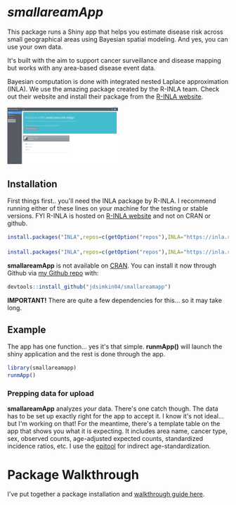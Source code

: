 # *smallareamApp*

<!-- badges: start -->

<!-- badges: end -->

This package runs a Shiny app that helps you estimate disease risk across small geographical areas using Bayesian spatial modeling. And yes, you can use your own data.

It's built with the aim to support cancer surveillance and disease mapping but works with any area-based disease event data.

Bayesian computation is done with integrated nested Laplace approximation (INLA). We use the amazing package created by the R-INLA team. Check out their website and install their package from the [R-INLA website](https://www.r-inla.org/).

<img src="https://github.com/jdsimkin04/smallareamapp/blob/main/app_demo.gif" width="50%"/>

## Installation

First things first.. you'll need the INLA package by R-INLA. I recommend running either of these lines on your machine for the testing or stable versions. FYI R-INLA is hosted on [R-INLA website](https://www.r-inla.org/) and not on CRAN or github.

``` r
install.packages("INLA",repos=c(getOption("repos"),INLA="https://inla.r-inla-download.org/R/stable"), dep=TRUE)

install.packages("INLA",repos=c(getOption("repos"),INLA="https://inla.r-inla-download.org/R/testing"), dep=TRUE)
```

**smallareamApp** is not available on [CRAN](https://cran.r-project.org/). You can install it now through Github via [my Github repo](https://github.com/jdsimkin04/smallareamapp) with:

``` r
devtools::install_github("jdsimkin04/smallareamapp")
```

**IMPORTANT!** There are quite a few dependencies for this... so it may take long.

## Example

The app has one function... yes it's that simple. **runmApp()** will launch the shiny application and the rest is done through the app.

``` r
library(smallareamapp)
runmApp()
```

### Prepping data for upload

**smallareamApp** analyzes *your* data. There's one catch though. The data has to be set up exactly right for the app to accept it. I know it's not ideal... but I'm working on that! For the meantime, there's a template table on the app that shows you what it is expecting. It includes area name, cancer type, sex, observed counts, age-adjusted expected counts, standardized incidence ratios, etc. I use the [epitool](shttps://cran.r-project.org/web/packages/epitools/epitools.pdfpackage) for indirect age-standardization.

# Package Walkthrough

I've put together a package installation and [walkthrough guide here](https://github.com/jdsimkin04/smallareamapp/blob/main/smallareamApp%20guide.pdf).
